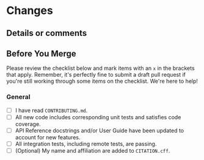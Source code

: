 <!-- Please link or tag any issues that is PR closes -->

# Changes

## Details or comments

## Before You Merge

Please review the checklist below and mark items with an `x` in the brackets that apply. Remember, it's perfectly fine
to submit a draft pull request if you're still working through some items on the checklist. We're here to help!

### General

- [ ] I have read `CONTRIBUTING.md`.
- [ ] All new code includes corresponding unit tests and satisfies code coverage.
- [ ] API Reference docstrings and/or User Guide have been updated to account for new features.
- [ ] All integration tests, including remote tests, are passing.
- [ ] (Optional) My name and affiliation are added to `CITATION.cff`.

